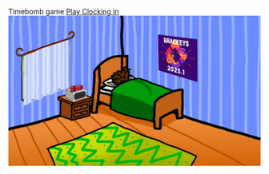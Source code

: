 Timebomb game
[Play Clocking in](https://sneedragon.itch.io/clocking-in)
![image](/Assets/Title.png)
